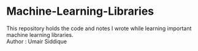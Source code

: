 # Machine-Learning-Libraries
This repository holds the code and notes I wrote while learning important machine learning libraries.
<br>
Author : Umair Siddique
